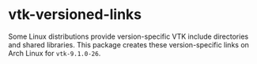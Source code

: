 # vtk-versioned-links

Some Linux distributions provide version-specific VTK include directories and shared libraries.
This package creates these version-specific links on Arch Linux for `vtk-9.1.0-26`.
